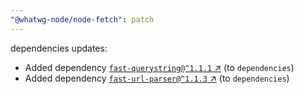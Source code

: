 ```yaml
---
"@whatwg-node/node-fetch": patch
---
```

dependencies updates:
  - Added dependency [`fast-querystring@^1.1.1` ↗︎](https://www.npmjs.com/package/fast-querystring/v/1.1.1) (to `dependencies`)
  - Added dependency [`fast-url-parser@^1.1.3` ↗︎](https://www.npmjs.com/package/fast-url-parser/v/1.1.3) (to `dependencies`)
